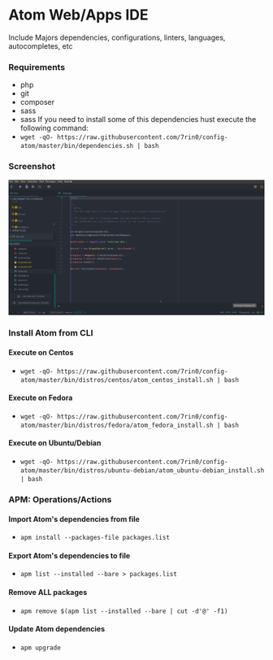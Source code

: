 # Atom Web/Apps IDE
Include Majors dependencies, configurations, linters, languages, autocompletes, etc

### Requirements
- php
- git
- composer
- sass
- sass
If you need to install some of this dependencies hust execute the following command:
- ``wget -qO- https://raw.githubusercontent.com/7rin0/config-atom/master/bin/dependencies.sh | bash``

### Screenshot
![Atom IDE](https://raw.githubusercontent.com/7rin0/config-atom/master/media/screenshot.png)

### Install Atom from CLI
#### Execute on Centos
- ``wget -qO- https://raw.githubusercontent.com/7rin0/config-atom/master/bin/distros/centos/atom_centos_install.sh | bash``

#### Execute on Fedora
- ``wget -qO- https://raw.githubusercontent.com/7rin0/config-atom/master/bin/distros/fedora/atom_fedora_install.sh | bash``

#### Execute on Ubuntu/Debian
- ``wget -qO- https://raw.githubusercontent.com/7rin0/config-atom/master/bin/distros/ubuntu-debian/atom_ubuntu-debian_install.sh | bash``

### APM: Operations/Actions
#### Import Atom's dependencies from file
- ``apm install --packages-file packages.list``

#### Export Atom's dependencies to file
- ``apm list --installed --bare > packages.list``

#### Remove ALL packages
- ``apm remove $(apm list --installed --bare | cut -d'@' -f1)``

#### Update Atom dependencies
- ``apm upgrade``
